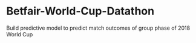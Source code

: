 # Betfair-World-Cup-Datathon
Build predictive model to predict match outcomes of group phase of 2018 World Cup
